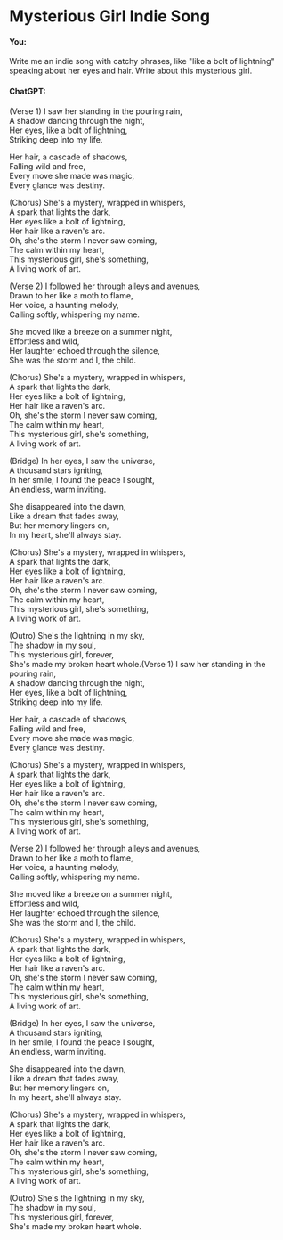 # Mysterious Girl Indie Song

#### You:
Write me an indie song with catchy phrases, like "like a bolt of lightning" speaking about her eyes and hair. Write about this mysterious girl.

#### ChatGPT:
(Verse 1)
I saw her standing in the pouring rain,\
A shadow dancing through the night,\
Her eyes, like a bolt of lightning,\
Striking deep into my life.

Her hair, a cascade of shadows,\
Falling wild and free,\
Every move she made was magic,\
Every glance was destiny.

(Chorus)
She's a mystery, wrapped in whispers,\
A spark that lights the dark,\
Her eyes like a bolt of lightning,\
Her hair like a raven's arc.\
Oh, she's the storm I never saw coming,\
The calm within my heart,\
This mysterious girl, she's something,\
A living work of art.

(Verse 2)
I followed her through alleys and avenues,\
Drawn to her like a moth to flame,\
Her voice, a haunting melody,\
Calling softly, whispering my name.

She moved like a breeze on a summer night,\
Effortless and wild,\
Her laughter echoed through the silence,\
She was the storm and I, the child.

(Chorus)
She's a mystery, wrapped in whispers,\
A spark that lights the dark,\
Her eyes like a bolt of lightning,\
Her hair like a raven's arc.\
Oh, she's the storm I never saw coming,\
The calm within my heart,\
This mysterious girl, she's something,\
A living work of art.

(Bridge)
In her eyes, I saw the universe,\
A thousand stars igniting,\
In her smile, I found the peace I sought,\
An endless, warm inviting.

She disappeared into the dawn,\
Like a dream that fades away,\
But her memory lingers on,\
In my heart, she'll always stay.

(Chorus)
She's a mystery, wrapped in whispers,\
A spark that lights the dark,\
Her eyes like a bolt of lightning,\
Her hair like a raven's arc.\
Oh, she's the storm I never saw coming,\
The calm within my heart,\
This mysterious girl, she's something,\
A living work of art.

(Outro)
She's the lightning in my sky,\
The shadow in my soul,\
This mysterious girl, forever,\
She's made my broken heart whole.(Verse 1)
I saw her standing in the pouring rain,\
A shadow dancing through the night,\
Her eyes, like a bolt of lightning,\
Striking deep into my life.

Her hair, a cascade of shadows,\
Falling wild and free,\
Every move she made was magic,\
Every glance was destiny.

(Chorus)
She's a mystery, wrapped in whispers,\
A spark that lights the dark,\
Her eyes like a bolt of lightning,\
Her hair like a raven's arc.\
Oh, she's the storm I never saw coming,\
The calm within my heart,\
This mysterious girl, she's something,\
A living work of art.

(Verse 2)
I followed her through alleys and avenues,\
Drawn to her like a moth to flame,\
Her voice, a haunting melody,\
Calling softly, whispering my name.

She moved like a breeze on a summer night,\
Effortless and wild,\
Her laughter echoed through the silence,\
She was the storm and I, the child.

(Chorus)
She's a mystery, wrapped in whispers,\
A spark that lights the dark,\
Her eyes like a bolt of lightning,\
Her hair like a raven's arc.\
Oh, she's the storm I never saw coming,\
The calm within my heart,\
This mysterious girl, she's something,\
A living work of art.

(Bridge)
In her eyes, I saw the universe,\
A thousand stars igniting,\
In her smile, I found the peace I sought,\
An endless, warm inviting.

She disappeared into the dawn,\
Like a dream that fades away,\
But her memory lingers on,\
In my heart, she'll always stay.

(Chorus)
She's a mystery, wrapped in whispers,\
A spark that lights the dark,\
Her eyes like a bolt of lightning,\
Her hair like a raven's arc.\
Oh, she's the storm I never saw coming,\
The calm within my heart,\
This mysterious girl, she's something,\
A living work of art.

(Outro)
She's the lightning in my sky,\
The shadow in my soul,\
This mysterious girl, forever,\
She's made my broken heart whole.
